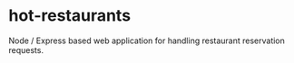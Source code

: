 # hot-restaurants
Node / Express based web application for handling restaurant reservation requests.
